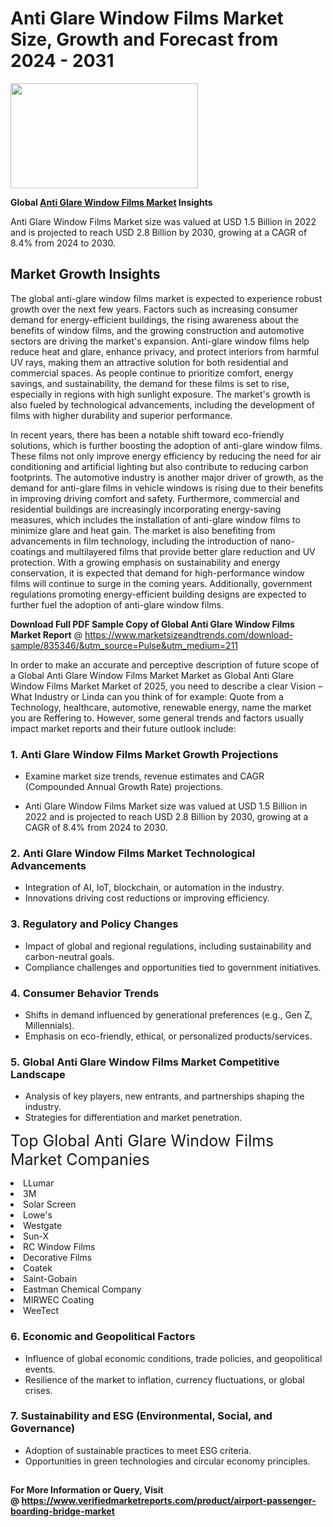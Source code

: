 <H1>Anti Glare Window Films Market Size, Growth and Forecast from 2024 - 2031</H1><img class="aligncenter size-medium wp-image-584254" src="https://thirdeyenews.in/wp-content/uploads/2024/09/Global-Market-Research-300x168.jpeg" alt="" width="300" height="168" /><p><strong>Global&nbsp;<a href="https://www.marketsizeandtrends.com/download-sample/835346/&amp;utm_source=Pulse&amp;utm_medium=211">Anti Glare Window Films Market</a> Insights</strong></p><p>Anti Glare Window Films Market size was valued at USD 1.5 Billion in 2022 and is projected to reach USD 2.8 Billion by 2030, growing at a CAGR of 8.4% from 2024 to 2030.</p><p><h2>Market Growth Insights</h2> <p>The global anti-glare window films market is expected to experience robust growth over the next few years. Factors such as increasing consumer demand for energy-efficient buildings, the rising awareness about the benefits of window films, and the growing construction and automotive sectors are driving the market's expansion. Anti-glare window films help reduce heat and glare, enhance privacy, and protect interiors from harmful UV rays, making them an attractive solution for both residential and commercial spaces. As people continue to prioritize comfort, energy savings, and sustainability, the demand for these films is set to rise, especially in regions with high sunlight exposure. The market's growth is also fueled by technological advancements, including the development of films with higher durability and superior performance. </p> <p>In recent years, there has been a notable shift toward eco-friendly solutions, which is further boosting the adoption of anti-glare window films. These films not only improve energy efficiency by reducing the need for air conditioning and artificial lighting but also contribute to reducing carbon footprints. The automotive industry is another major driver of growth, as the demand for anti-glare films in vehicle windows is rising due to their benefits in improving driving comfort and safety. Furthermore, commercial and residential buildings are increasingly incorporating energy-saving measures, which includes the installation of anti-glare window films to minimize glare and heat gain. The market is also benefiting from advancements in film technology, including the introduction of nano-coatings and multilayered films that provide better glare reduction and UV protection. With a growing emphasis on sustainability and energy conservation, it is expected that demand for high-performance window films will continue to surge in the coming years. Additionally, government regulations promoting energy-efficient building designs are expected to further fuel the adoption of anti-glare window films. </p><p><span class=""><strong>Download Full PDF Sample Copy of Global Anti Glare Window Films Market Report</strong> @ <a href="https://www.marketsizeandtrends.com/download-sample/835346/&amp;utm_source=Pulse&amp;utm_medium=211" target="_blank">https://www.marketsizeandtrends.com/download-sample/835346/&amp;utm_source=Pulse&amp;utm_medium=211</a></span></p><p>In order to make an accurate and perceptive description of future scope of a Global&nbsp;Anti Glare Window Films Market Market as Global&nbsp;Anti Glare Window Films Market Market of 2025, you need to describe a clear Vision &ndash; What Industry or Linda can you think of for example: Quote from a Technology, healthcare, automotive, renewable energy, name the market you are Reffering to. However, some general trends and factors usually impact market reports and their future outlook include:</p><h3>1.&nbsp;<strong>Anti Glare Window Films Market Growth Projections</strong></h3><ul><li>Examine market size trends, revenue estimates and CAGR (Compounded Annual Growth Rate) projections.</li><li><p>Anti Glare Window Films Market size was valued at USD 1.5 Billion in 2022 and is projected to reach USD 2.8 Billion by 2030, growing at a CAGR of 8.4% from 2024 to 2030.</p></li></ul><h3>2.&nbsp;<strong>Anti Glare Window Films Market Technological Advancements</strong></h3><ul><li>Integration of AI, IoT, blockchain, or automation in the industry.</li><li>Innovations driving cost reductions or improving efficiency.</li></ul><h3>3.&nbsp;<strong>Regulatory and Policy Changes</strong></h3><ul><li>Impact of global and regional regulations, including sustainability and carbon-neutral goals.</li><li>Compliance challenges and opportunities tied to government initiatives.</li></ul><h3>4.&nbsp;<strong>Consumer Behavior Trends</strong></h3><ul><li>Shifts in demand influenced by generational preferences (e.g., Gen Z, Millennials).</li><li>Emphasis on eco-friendly, ethical, or personalized products/services.</li></ul><h3>5.&nbsp;<strong>Global Anti Glare Window Films Market Competitive Landscape</strong></h3><ul><li>Analysis of key players, new entrants, and partnerships shaping the industry.</li><li>Strategies for differentiation and market penetration.</li></ul><p data-pm-slice="1 1 []"><span style="color: inherit; font-family: inherit; font-size: 25px;">Top Global Anti Glare Window Films Market Companies</span></p><div class="" data-test-id=""><p><li>LLumar</li><li> 3M</li><li> Solar Screen</li><li> Lowe's</li><li> Westgate</li><li> Sun-X</li><li> RC Window Films</li><li> Decorative Films</li><li> Coatek</li><li> Saint-Gobain</li><li> Eastman Chemical Company</li><li> MIRWEC Coating</li><li> WeeTect</li></p></div><h3>6.&nbsp;<strong>Economic and Geopolitical Factors</strong></h3><ul><li>Influence of global economic conditions, trade policies, and geopolitical events.</li><li>Resilience of the market to inflation, currency fluctuations, or global crises.</li></ul><h3>7.&nbsp;<strong>Sustainability and ESG (Environmental, Social, and Governance)</strong></h3><ul><li>Adoption of sustainable practices to meet ESG criteria.</li><li>Opportunities in green technologies and circular economy principles.</li></ul><h2><strong style="font-size: 14px;">For More Information or Query, Visit @&nbsp;</strong><a style="background-color: #ffffff; font-size: 14px;" href="https://www.marketsizeandtrends.com/report/anti-glare-window-films-market/" target="_blank">https://www.verifiedmarketreports.com/product/airport-passenger-boarding-bridge-market</a></h2>
